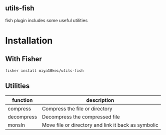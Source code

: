 utils-fish
---
fish plugin includes some useful utilities

# Installation

## With Fisher

```
fisher install miya10kei/utils-fish
```

## Utilities

| function | description |
| --- | --- |
| compress | Compress the file or directory |
| decompress | Decompress the compressed file |
| monsln | Move file or directory and link it back as symbolic |
